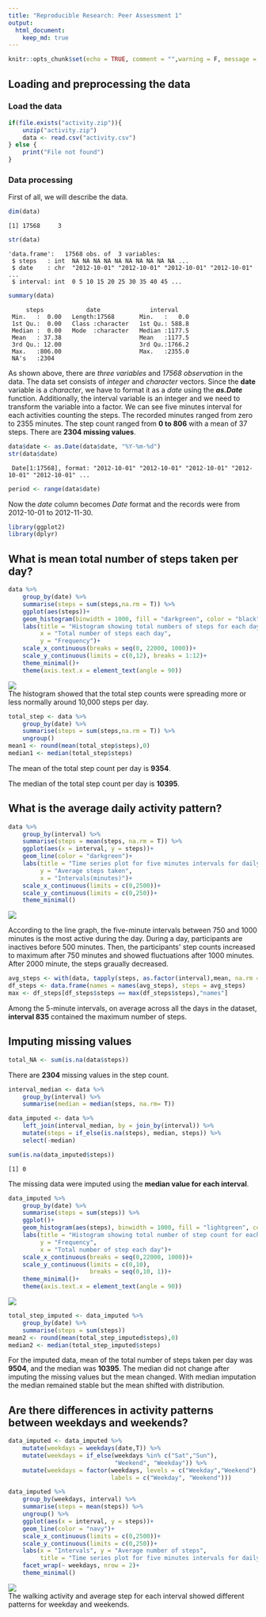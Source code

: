 ```yaml
---
title: "Reproducible Research: Peer Assessment 1"
output: 
  html_document:
    keep_md: true
---
```


``` r
knitr::opts_chunk$set(echo = TRUE, comment = "",warning = F, message = F)
```


## Loading and preprocessing the data

### Load the data

``` r
if(file.exists("activity.zip")){
    unzip("activity.zip")
    data <- read.csv("activity.csv")
} else {
    print("File not found")
}
```


### Data processing
First of all, we will describe the data.

``` r
dim(data)
```

```
[1] 17568     3
```

``` r
str(data)
```

```
'data.frame':	17568 obs. of  3 variables:
 $ steps   : int  NA NA NA NA NA NA NA NA NA NA ...
 $ date    : chr  "2012-10-01" "2012-10-01" "2012-10-01" "2012-10-01" ...
 $ interval: int  0 5 10 15 20 25 30 35 40 45 ...
```

``` r
summary(data)
```

```
     steps            date              interval     
 Min.   :  0.00   Length:17568       Min.   :   0.0  
 1st Qu.:  0.00   Class :character   1st Qu.: 588.8  
 Median :  0.00   Mode  :character   Median :1177.5  
 Mean   : 37.38                      Mean   :1177.5  
 3rd Qu.: 12.00                      3rd Qu.:1766.2  
 Max.   :806.00                      Max.   :2355.0  
 NA's   :2304                                        
```
As shown above, there are *three variables* and *17568 observation* in the data. The data set consists of *integer* and *character* vectors. Since the **date** variable is a *character*, we have to format it as a *date* using the ***as.Date*** function. Additionally, the interval variable is an integer and we need to transform the variable into a factor. We can see five minutes interval for each activities counting the steps. The recorded minutes ranged from zero to 2355 minutes. The step count ranged from **0 to 806** with a mean of 37 steps. There are **2304 missing values**.  


``` r
data$date <- as.Date(data$date, "%Y-%m-%d")
str(data$date)
```

```
 Date[1:17568], format: "2012-10-01" "2012-10-01" "2012-10-01" "2012-10-01" "2012-10-01" ...
```

``` r
period <- range(data$date)
```
Now the *date* column becomes *Date* format and the records were from 2012-10-01 to 2012-11-30.


``` r
library(ggplot2)
library(dplyr)
```


## What is mean total number of steps taken per day?

``` r
data %>% 
    group_by(date) %>% 
    summarise(steps = sum(steps,na.rm = T)) %>% 
    ggplot(aes(steps))+
    geom_histogram(binwidth = 1000, fill = "darkgreen", color = "black")+
    labs(title = "Histogram showing total numbers of steps for each day",
         x = "Total number of steps each day",
         y = "Frequency")+
    scale_x_continuous(breaks = seq(0, 22000, 1000))+
    scale_y_continuous(limits = c(0,12), breaks = 1:12)+
    theme_minimal()+
    theme(axis.text.x = element_text(angle = 90))
```

<img src="PA1_template_files/figure-html/histogramSteps-1.png" style="display: block; margin: auto;" />
The histogram showed that the total step counts were spreading more or less normally around 10,000 steps per day.



``` r
total_step <- data %>% 
    group_by(date) %>% 
    summarise(steps = sum(steps,na.rm = T)) %>% 
    ungroup() 
mean1 <- round(mean(total_step$steps),0)
median1 <- median(total_step$steps)
```
The mean of the total step count per day is **9354**.  

The median of the total step count per day is **10395**.

## What is the average daily activity pattern?

``` r
data %>% 
    group_by(interval) %>% 
    summarise(steps = mean(steps, na.rm = T)) %>% 
    ggplot(aes(x = interval, y = steps))+
    geom_line(color = "darkgreen")+
    labs(title = "Time series plot for five minutes intervals for daily activity",
         y = "Average steps taken",
         x = "Intervals(minutes)")+
    scale_x_continuous(limits = c(0,2500))+
    scale_y_continuous(limits = c(0,250))+
    theme_minimal()
```

<img src="PA1_template_files/figure-html/timeSeriesPlot-1.png" style="display: block; margin: auto;" />

According to the line graph, the five-minute intervals between 750 and 1000 minutes is the most active during the day. During a day, participants are inactives before 500 minutes. Then, the participants' step counts increased to maximum after 750 minutes and showed fluctuations after 1000 minutes. After 2000 minute, the steps graually decreased.


``` r
avg_steps <- with(data, tapply(steps, as.factor(interval),mean, na.rm = TRUE))
df_steps <- data.frame(names = names(avg_steps), steps = avg_steps)
max <- df_steps[df_steps$steps == max(df_steps$steps),"names"]
```
Among the 5-minute intervals, on average across all the days in the dataset, **interval 835** contained the maximum number of steps.

## Imputing missing values


``` r
total_NA <- sum(is.na(data$steps))
```
There are **2304** missing values in the step count. 


``` r
interval_median <- data %>%
    group_by(interval) %>% 
    summarise(median = median(steps, na.rm= T))

data_imputed <- data %>% 
    left_join(interval_median, by = join_by(interval)) %>% 
    mutate(steps = if_else(is.na(steps), median, steps)) %>% 
    select(-median) 

sum(is.na(data_imputed$steps))
```

```
[1] 0
```
The missing data were imputed using the **median value for each interval**.


``` r
data_imputed %>% 
    group_by(date) %>% 
    summarise(steps = sum(steps)) %>% 
    ggplot()+
    geom_histogram(aes(steps), binwidth = 1000, fill = "lightgreen", colour = "grey7")+
    labs(title = "Histogram showing total number of step count for each day",
         y = "Frequency",
         x = "Total number of step each day")+
    scale_x_continuous(breaks = seq(0,22000, 1000))+
    scale_y_continuous(limits = c(0,10),
                       breaks = seq(0,10, 1))+
    theme_minimal()+
    theme(axis.text.x = element_text(angle = 90))
```

<img src="PA1_template_files/figure-html/histTotalStepImputed-1.png" style="display: block; margin: auto;" />


``` r
total_step_imputed <- data_imputed %>% 
    group_by(date) %>% 
    summarise(steps = sum(steps))
mean2 <- round(mean(total_step_imputed$steps),0)
median2 <- median(total_step_imputed$steps)
```
For the imputed data, mean of the total number of steps taken per day was **9504**, and the median was **10395**. The median did not change after imputing the missing values but the mean changed. With median imputation the median remained stable but the mean shifted with distribution.

## Are there differences in activity patterns between weekdays and weekends?


``` r
data_imputed <- data_imputed %>% 
    mutate(weekdays = weekdays(date,T)) %>% 
    mutate(weekdays = if_else(weekdays %in% c("Sat","Sun"), 
                              "Weekend", "Weekday")) %>% 
    mutate(weekdays = factor(weekdays, levels = c("Weekday","Weekend"),
                             labels = c("Weekday", "Weekend")))
```


``` r
data_imputed %>% 
    group_by(weekdays, interval) %>% 
    summarise(steps = mean(steps)) %>%
    ungroup() %>% 
    ggplot(aes(x = interval, y = steps))+
    geom_line(color = "navy")+
    scale_x_continuous(limits = c(0,2500))+
    scale_y_continuous(limits = c(0,250))+
    labs(x = "Intervals", y = "Average number of steps",
         title = "Time series plot for five minutes intervals for daily activity")+
    facet_wrap(~ weekdays, nrow = 2)+
    theme_minimal()
```

<img src="PA1_template_files/figure-html/timeSeriesPanelPlot-1.png" style="display: block; margin: auto;" />
The walking activity and average step for each interval showed different patterns for weekday and weekends.
